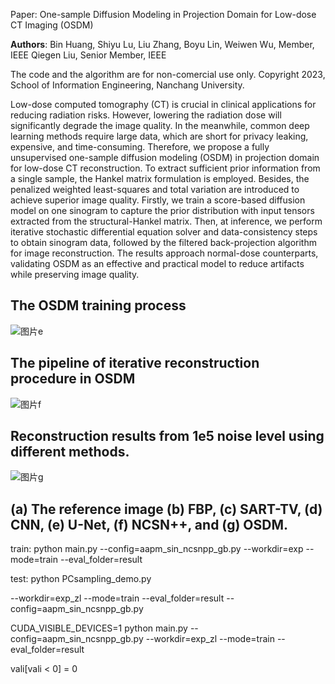 Paper: One-sample Diffusion Modeling in Projection Domain for Low-dose CT Imaging (OSDM)

**Authors**: Bin Huang, Shiyu Lu, Liu Zhang, Boyu Lin, Weiwen Wu, Member, IEEE Qiegen Liu, Senior Member, IEEE

The code and the algorithm are for non-comercial use only.
Copyright 2023, School of Information Engineering, Nanchang University.

Low-dose computed tomography (CT) is crucial in clinical applications for reducing radiation risks. However, lowering the radiation dose will significantly degrade the image quality. In the meanwhile, common deep learning methods require large data, which are short for privacy leaking, expensive, and time-consuming. Therefore, we propose a fully unsupervised one-sample diffusion modeling (OSDM) in projection domain for low-dose CT reconstruction. To extract sufficient prior information from a single sample, the Hankel matrix formulation is employed. Besides, the penalized weighted least-squares and total variation are introduced to achieve superior image quality. Firstly, we train a score-based diffusion model on one sinogram to capture the prior distribution with input tensors extracted from the structural-Hankel matrix. Then, at inference, we perform iterative stochastic differential equation solver and data-consistency steps to obtain sinogram data, followed by the filtered back-projection algorithm for image reconstruction. The results approach normal-dose counterparts, validating OSDM as an effective and practical model to reduce artifacts while preserving image quality.


## The OSDM training process
![图片e](https://github.com/yqx7150/OSDM/assets/26964726/18d09431-9165-4b65-a76a-7613ff0e69c2)

   
## The pipeline of iterative reconstruction procedure in OSDM
![图片f](https://github.com/yqx7150/OSDM/assets/26964726/2255553f-b9ef-4a16-9a1b-b333d86899b7)


## Reconstruction results from 1e5 noise level using different methods.
![图片g](https://github.com/yqx7150/OSDM/assets/26964726/ae7a4585-0a3e-4646-8df1-406934f0f3d1)
## (a) The reference image (b) FBP, (c) SART-TV, (d) CNN, (e) U-Net, (f) NCSN++, and (g) OSDM.

train:
python main.py --config=aapm_sin_ncsnpp_gb.py --workdir=exp --mode=train --eval_folder=result

test:
python PCsampling_demo.py

--workdir=exp_zl
--mode=train
--eval_folder=result
--config=aapm_sin_ncsnpp_gb.py

CUDA_VISIBLE_DEVICES=1 python main.py --config=aapm_sin_ncsnpp_gb.py --workdir=exp_zl --mode=train --eval_folder=result


vali[vali < 0] = 0

